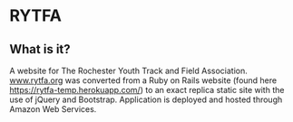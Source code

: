 # RYTFA

## What is it?

A website for The Rochester Youth Track and Field Association. www.rytfa.org was converted from a Ruby on Rails website (found here https://rytfa-temp.herokuapp.com/) to an exact replica static site with the use of jQuery and Bootstrap. Application is deployed and hosted through Amazon Web Services.

